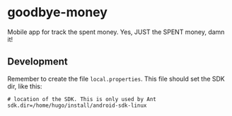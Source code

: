 # goodbye-money

Mobile app for track the spent money. Yes, JUST the SPENT money, damn it!

## Development

Remember to create the file `local.properties`. This file should set the SDK
dir, like this:

    # location of the SDK. This is only used by Ant
    sdk.dir=/home/hugo/install/android-sdk-linux